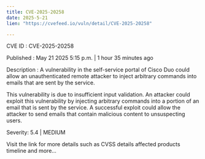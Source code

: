 ```yaml
---
title: CVE-2025-20258
date: 2025-5-21
lien: "https://cvefeed.io/vuln/detail/CVE-2025-20258"

---
```


CVE ID : CVE-2025-20258

Published :  May 21
2025
5:15 p.m. | 1 hour
35 minutes ago

Description : A vulnerability in the self-service portal of Cisco Duo could allow an unauthenticated
remote attacker to inject arbitrary commands into emails that are sent by the service.
 This vulnerability is due to insufficient input validation. An attacker could exploit this vulnerability by injecting arbitrary commands into a portion of an email that is sent by the service. A successful exploit could allow the attacker to send emails that contain malicious content to unsuspecting users.

Severity: 5.4 | MEDIUM

Visit the link for more details
such as CVSS details
affected products
timeline
and more...
